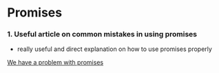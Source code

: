 # Promises

### 1. Useful article on common mistakes in using promises

- really useful and direct explanation on how to use promises properly

[We have a problem with promises](https://pouchdb.com/2015/05/18/we-have-a-problem-with-promises.html)
